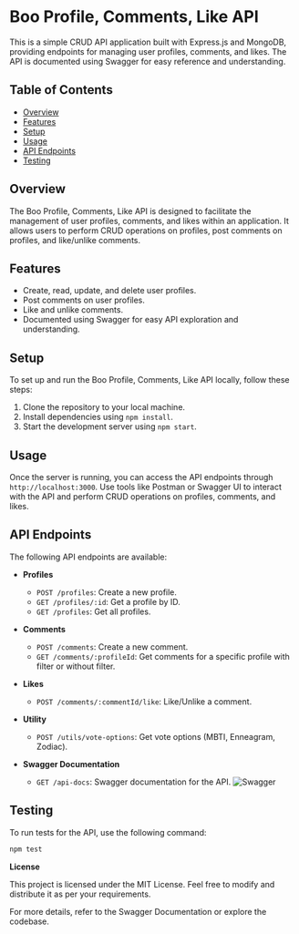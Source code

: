 # Boo Profile, Comments, Like API

This is a simple CRUD API application built with Express.js and MongoDB, providing endpoints for managing user profiles, comments, and likes. The API is documented using Swagger for easy reference and understanding.

## Table of Contents
- [Overview](#overview)
- [Features](#features)
- [Setup](#setup)
- [Usage](#usage)
- [API Endpoints](#api-endpoints)
- [Testing](#testing)

## Overview
The Boo Profile, Comments, Like API is designed to facilitate the management of user profiles, comments, and likes within an application. It allows users to perform CRUD operations on profiles, post comments on profiles, and like/unlike comments.

## Features
- Create, read, update, and delete user profiles.
- Post comments on user profiles.
- Like and unlike comments.
- Documented using Swagger for easy API exploration and understanding.

## Setup
To set up and run the Boo Profile, Comments, Like API locally, follow these steps:

1. Clone the repository to your local machine.
2. Install dependencies using `npm install`.
3. Start the development server using `npm start`.

## Usage
Once the server is running, you can access the API endpoints through `http://localhost:3000`. Use tools like Postman or Swagger UI to interact with the API and perform CRUD operations on profiles, comments, and likes.

## API Endpoints
The following API endpoints are available:

- **Profiles**
    - `POST /profiles`: Create a new profile.
    - `GET /profiles/:id`: Get a profile by ID.
    - `GET /profiles`: Get all profiles.

- **Comments**
    - `POST /comments`: Create a new comment.
    - `GET /comments/:profileId`: Get comments for a specific profile with filter or without filter.

- **Likes**
    - `POST /comments/:commentId/like`: Like/Unlike a comment.

- **Utility**
    - `POST /utils/vote-options`: Get vote options (MBTI, Enneagram, Zodiac).

- **Swagger Documentation**
    - `GET /api-docs`: Swagger documentation for the API.
![Swagger](https://awesomescreenshot.s3.amazonaws.com/image/5213829/46841275-577b365f46eeeb8b55e698087dd16a7f.png?X-Amz-Algorithm=AWS4-HMAC-SHA256&X-Amz-Credential=AKIAJSCJQ2NM3XLFPVKA%2F20240318%2Fus-east-1%2Fs3%2Faws4_request&X-Amz-Date=20240318T095019Z&X-Amz-Expires=28800&X-Amz-SignedHeaders=host&X-Amz-Signature=57ab9c600924bd8f5cead9c50d9bc307f642e49c5416ab0beeb288faf6ab8113)
## Testing
To run tests for the API, use the following command:
```bash
npm test
```

**License**

This project is licensed under the MIT License. Feel free to modify and distribute it as per your requirements.

For more details, refer to the Swagger Documentation or explore the codebase.